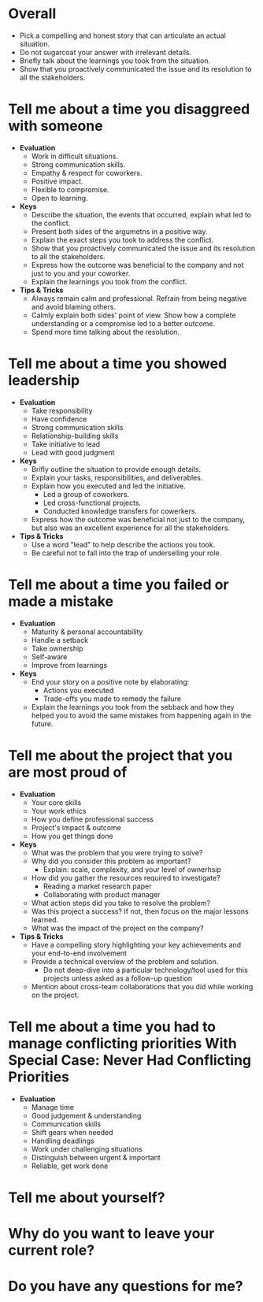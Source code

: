 # Overall
- Pick a compelling and honest story that can articulate an actual situation.
- Do not sugarcoat your answer with irrelevant details.
- Briefly talk about the learnings you took from the situation. 
- Show that you proactively communicated the issue and its resolution to all the stakeholders.


# Tell me about a time you disaggreed with someone
- **Evaluation**
	- Work in difficult situations.
	- Strong communication skills.
	- Empathy & respect for coworkers.
	- Positive impact.
	- Flexible to compromise.
	- Open to learning.
- **Keys**
	- Describe the situation, the events that occurred, explain what led to the conflict.
	- Present both sides of the argumetns in a positive way.
	- Explain the exact steps you took to address the conflict.
	- Show that you proactively communicated the issue and its resolution to all the stakeholders.
	- Express how the outcome was beneficial to the company and not just to you and your coworker.
	- Explain the learnings you took from the conflict.
- **Tips & Tricks**
	- Always remain calm and professional. Refrain from being negative and avoid blaming others.
	- Calmly explain both sides' point of view. Show how a complete understanding or a compromise led to a better outcome.
    - Spend more time talking about the resolution.


# Tell me about a time you showed leadership
- **Evaluation**
	- Take responsibility
	- Have confidence
	- Strong communication skills
	- Relationship-building skills
	- Take initiative to lead
	- Lead with good judgment
- **Keys**
	- Brifly outline the situation to provide enough details.
	- Explain your tasks, responsibilities, and deliverables.
	- Explain how you executed and led the initiative.
		- Led a group of coworkers.
		- Led cross-functional projects.
		- Conducted knowledge transfers for cowerkers.
	- Express how the outcome was beneficial not just to the company, but also was an excellent experience for all the stakeholders.
- **Tips & Tricks**
	- Use a word "lead" to help describe the actions you took.
	- Be careful not to fall into the trap of underselling your role.


# Tell me about a time you failed or made a mistake
- **Evaluation**
	- Maturity & personal accountability
	- Handle a setback
	- Take ownership
	- Self-aware
	- Improve from learnings
- **Keys**
	- End your story on a positive note by elaborating:
		- Actions you executed
		- Trade-offs you made to remedy the failure
	- Explain the learnings you took from the sebback and how they helped you to avoid the same mistakes from happening again in the future.	


# Tell me about the project that you are most proud of 
- **Evaluation**
	- Your core skills
	- Your work ethics
	- How you define professional success
	- Project's impact & outcome
	- How you get things done
- **Keys**
	- What was the problem that you were trying to solve?
	- Why did you consider this problem as important?
		- Explain: scale, complexity, and your level of ownerhsip
	- How did you gather the resources required to investigate?
		- Reading a market research paper
		- Collaborating with product manager
	- What action steps did you take to resolve the problem?
	- Was this project a success? If not, then focus on the major lessons learned.
	- What was the impact of the project on the company?
- **Tips & Tricks**
	- Have a compelling story highlighting your key achievements and your end-to-end involvement
	- Provide a technical overview of the problem and solution.
		- Do not deep-dive into a particular technology/tool used for this projects unless asked as a follow-up question
	- Mention about cross-team collaborations that you did while working on the project.


# Tell me about a time you had to manage conflicting priorities With Special Case: Never Had Conflicting Priorities 
- **Evaluation**
	- Manage time
	- Good judgement & understanding
	- Communication skills
	- Shift gears when needed
	- Handling deadlings
	- Work under challenging situations
	- Distinguish between urgent & important
	- Reliable, get work done

# Tell me about yourself? 

# Why do you want to leave your current role? 

# Do you have any questions for me?
<!--stackedit_data:
eyJoaXN0b3J5IjpbLTYwMjUwODEyNCwtODEwNzg5NjMwXX0=
-->